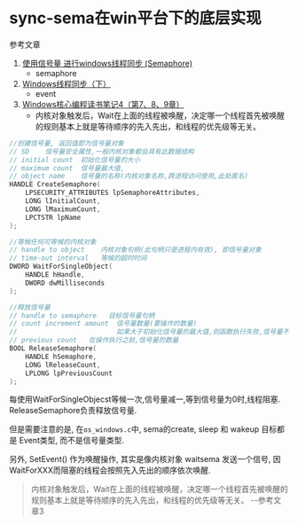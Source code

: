 # sync-sema在win平台下的底层实现

参考文章

1. [使用信号量 进行windows线程同步 (Semaphore)](https://blog.csdn.net/lvbian/article/details/11806871)
    - semaphore
2. [Windows线程同步（下）](https://www.cnblogs.com/predator-wang/p/5132401.html)
    - event
3. [Windows核心编程读书笔记4（第7、8、9章）](http://www.youngroe.com/2015/10/23/Read-Notes/Read-Notes-Windows-Via-C-C-4/)
    - 内核对象触发后，Wait在上面的线程被唤醒，决定哪一个线程首先被唤醒的规则基本上就是等待顺序的先入先出，和线程的优先级等无关。

```c++
//创建信号量, 返回值即为信号量对象
// SD    信号量安全属性,一般内核对象都会具有此数据结构
// initial count  初始化信号量的大小
// maximum count  信号量最大值,
// object name    信号量的名称(内核对象名称,跨进程访问使用,此处匿名)
HANDLE CreateSemaphore(
    LPSECURITY_ATTRIBUTES lpSemaphoreAttributes,
    LONG lInitialCount,
    LONG lMaximumCount,
    LPCTSTR lpName
);

//等候任何可等候的内核对象
// handle to object    内核对象句柄(此句柄只是进程内有效), 即信号量对象
// time-out interval   等候的超时时间
DWORD WaitForSingleObject(
    HANDLE hHandle,
    DWORD dwMilliseconds
);

//释放信号量
// handle to semaphore   目标信号量句柄
// count increment amount  信号量数量(要操作的数量) 
//                         如果大于初始化信号量的最大值,则函数执行失败,信号量不做变.
// previous count   在操作执行之前,信号量的数量
BOOL ReleaseSemaphore(
    HANDLE hSemaphore,
    LONG lReleaseCount,
    LPLONG lpPreviousCount
);
```

每使用WaitForSingleObjecst等候一次,信号量减一,等到信号量为0时,线程阻塞. ReleaseSemaphore负责释放信号量.

但是需要注意的是, 在`os_windows.c`中, sema的create, sleep 和 wakeup 目标都是 Event类型, 而不是信号量类型.

另外, SetEvent() 作为唤醒操作, 其实是像内核对象 waitsema 发送一个信号, 因WaitForXXX而阻塞的线程会按照先入先出的顺序依次唤醒.

> 内核对象触发后，Wait在上面的线程被唤醒，决定哪一个线程首先被唤醒的规则基本上就是等待顺序的先入先出，和线程的优先级等无关。 --参考文章3
